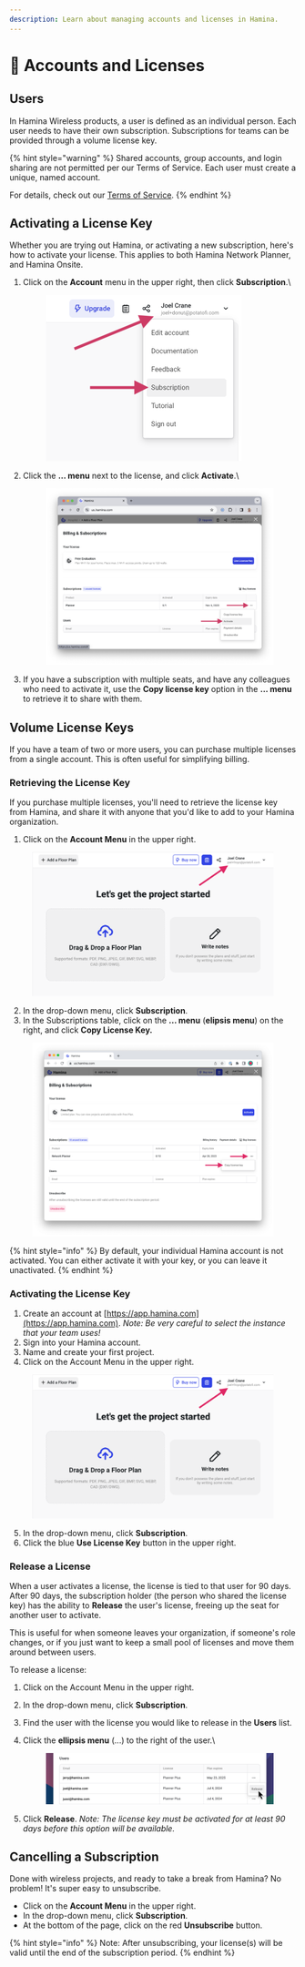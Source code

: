 ```yaml
---
description: Learn about managing accounts and licenses in Hamina.
---
```


# 🔑 Accounts and Licenses

## Users

In Hamina Wireless products, a user is defined as an individual person. Each user needs to have their own subscription. Subscriptions for teams can be provided through a volume license key.

{% hint style="warning" %}
Shared accounts, group accounts, and login sharing are not permitted per our Terms of Service. Each user must create a unique, named account.

For details, check out our [Terms of Service](https://www.hamina.com/terms).
{% endhint %}

## Activating a License Key

Whether you are trying out Hamina, or activating a new subscription, here's how to activate your license. This applies to both Hamina Network Planner, and Hamina Onsite.

1.  Click on the **Account** menu in the upper right, then click **Subscription**.\


    <div align="left">

    <figure><img src="../.gitbook/assets/account.png" alt="" width="344"><figcaption></figcaption></figure>

    </div>
2.  Click the **... menu** next to the license, and click **Activate**.\


    <div align="left">

    <figure><img src="../.gitbook/assets/activate_trial (1).png" alt="" width="563"><figcaption></figcaption></figure>

    </div>
3. If you have a subscription with multiple seats, and have any colleagues who need to activate it, use the **Copy license key** option in the **... menu** to retrieve it to share with them.

## Volume License Keys

If you have a team of two or more users, you can purchase multiple licenses from a single account. This is often useful for simplifying billing.

### Retrieving the License Key

If you purchase multiple licenses, you'll need to retrieve the license key from Hamina, and share it with anyone that you'd like to add to your Hamina organization.

1. Click on the **Account Menu** in the upper right.

<div align="left">

<figure><img src="../.gitbook/assets/account_menu (1).png" alt=""><figcaption></figcaption></figure>

</div>

2. In the drop-down menu, click **Subscription**.
3. In the Subscriptions table, click on the **... menu** (**elipsis menu**) on the right, and click **Copy License Key.**

<div align="left">

<figure><img src="../.gitbook/assets/copy_license_key.png" alt=""><figcaption></figcaption></figure>

</div>

{% hint style="info" %}
By default, your individual Hamina account is not activated. You can either activate it with your key, or you can leave it unactivated.
{% endhint %}

### Activating the License Key

1. Create an account at [https://app.hamina.com](https://app.hamina.com). _Note: Be very careful to select the instance that your team uses!_
2. Sign into your Hamina account.
3. Name and create your first project.
4. Click on the Account Menu in the upper right.

<figure><img src="../.gitbook/assets/account_menu (1).png" alt=""><figcaption></figcaption></figure>



5. In the drop-down menu, click **Subscription**.
6. Click the blue **Use License Key** button in the upper right.

### Release a License

When a user activates a license, the license is tied to that user for 90 days. After 90 days, the subscription holder (the person who shared the license key) has the ability to **Release** the user's license, freeing up the seat for another user to activate.

This is useful for when someone leaves your organization, if someone's role changes, or if you just want to keep a small pool of licenses and move them around between users.

To release a license:

1. Click on the Account Menu in the upper right.
2. In the drop-down menu, click **Subscription**.
3. Find the user with the license you would like to release in the **Users** list.
4.  Click the **ellipsis menu** (...) to the right of the user.\


    <div align="left">

    <figure><img src="../.gitbook/assets/release-user.png" alt=""><figcaption></figcaption></figure>

    </div>
5. Click **Release**. _Note: The license key must be activated for at least 90 days before this option will be available._

## Cancelling a Subscription

Done with wireless projects, and ready to take a break from Hamina? No problem! It's super easy to unsubscribe.

* Click on the **Account Menu** in the upper right.
* In the drop-down menu, click **Subscription**.
* At the bottom of the page, click on the red **Unsubscribe** button.

{% hint style="info" %}
Note: After unsubscribing, your license(s) will be valid until the end of the subscription period.
{% endhint %}
